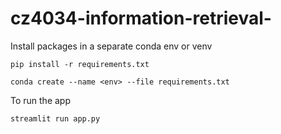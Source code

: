 # cz4034-information-retrieval-

Install packages in a separate conda env or venv
```
pip install -r requirements.txt
```

```
conda create --name <env> --file requirements.txt
```

To run the app

```
streamlit run app.py
```
